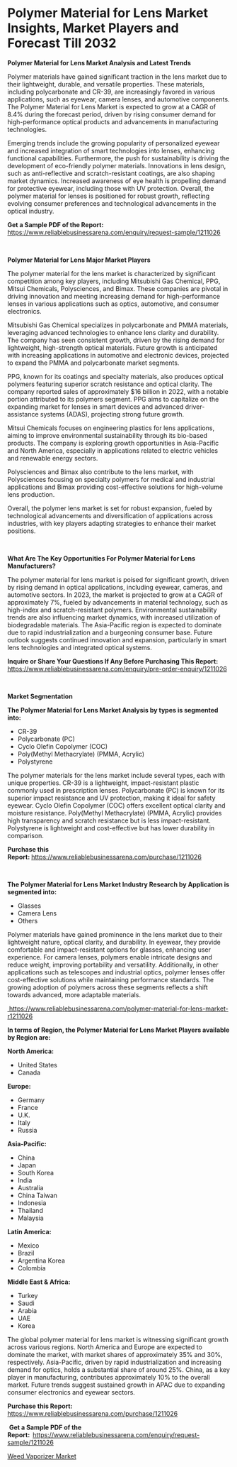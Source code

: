 <p><h1>Polymer Material for Lens Market Insights, Market Players and Forecast Till 2032</h1></p><p><strong>Polymer Material for Lens Market Analysis and Latest Trends</strong></p>
<p><p>Polymer materials have gained significant traction in the lens market due to their lightweight, durable, and versatile properties. These materials, including polycarbonate and CR-39, are increasingly favored in various applications, such as eyewear, camera lenses, and automotive components. The Polymer Material for Lens Market is expected to grow at a CAGR of 8.4% during the forecast period, driven by rising consumer demand for high-performance optical products and advancements in manufacturing technologies. </p><p>Emerging trends include the growing popularity of personalized eyewear and increased integration of smart technologies into lenses, enhancing functional capabilities. Furthermore, the push for sustainability is driving the development of eco-friendly polymer materials. Innovations in lens design, such as anti-reflective and scratch-resistant coatings, are also shaping market dynamics. Increased awareness of eye health is propelling demand for protective eyewear, including those with UV protection. Overall, the polymer material for lenses is positioned for robust growth, reflecting evolving consumer preferences and technological advancements in the optical industry.</p></p>
<p><strong>Get a Sample PDF of the Report:&nbsp;</strong> <a href="https://www.reliablebusinessarena.com/enquiry/request-sample/1211026?utm_campaign=3215&utm_medium=2&utm_source=Github&utm_content=ia&utm_term=24032025&utm_id=polymer-material-for-lens">https://www.reliablebusinessarena.com/enquiry/request-sample/1211026</a></p>
<p>&nbsp;</p>
<p><strong>Polymer Material for Lens Major Market Players</strong></p>
<p><p>The polymer material for the lens market is characterized by significant competition among key players, including Mitsubishi Gas Chemical, PPG, Mitsui Chemicals, Polysciences, and Bimax. These companies are pivotal in driving innovation and meeting increasing demand for high-performance lenses in various applications such as optics, automotive, and consumer electronics.</p><p>Mitsubishi Gas Chemical specializes in polycarbonate and PMMA materials, leveraging advanced technologies to enhance lens clarity and durability. The company has seen consistent growth, driven by the rising demand for lightweight, high-strength optical materials. Future growth is anticipated with increasing applications in automotive and electronic devices, projected to expand the PMMA and polycarbonate market segments.</p><p>PPG, known for its coatings and specialty materials, also produces optical polymers featuring superior scratch resistance and optical clarity. The company reported sales of approximately $16 billion in 2022, with a notable portion attributed to its polymers segment. PPG aims to capitalize on the expanding market for lenses in smart devices and advanced driver-assistance systems (ADAS), projecting strong future growth.</p><p>Mitsui Chemicals focuses on engineering plastics for lens applications, aiming to improve environmental sustainability through its bio-based products. The company is exploring growth opportunities in Asia-Pacific and North America, especially in applications related to electric vehicles and renewable energy sectors.</p><p>Polysciences and Bimax also contribute to the lens market, with Polysciences focusing on specialty polymers for medical and industrial applications and Bimax providing cost-effective solutions for high-volume lens production. </p><p>Overall, the polymer lens market is set for robust expansion, fueled by technological advancements and diversification of applications across industries, with key players adapting strategies to enhance their market positions.</p></p>
<p>&nbsp;</p>
<p><strong>What Are The Key Opportunities For Polymer Material for Lens Manufacturers?</strong></p>
<p><p>The polymer material for lens market is poised for significant growth, driven by rising demand in optical applications, including eyewear, cameras, and automotive sectors. In 2023, the market is projected to grow at a CAGR of approximately 7%, fueled by advancements in material technology, such as high-index and scratch-resistant polymers. Environmental sustainability trends are also influencing market dynamics, with increased utilization of biodegradable materials. The Asia-Pacific region is expected to dominate due to rapid industrialization and a burgeoning consumer base. Future outlook suggests continued innovation and expansion, particularly in smart lens technologies and integrated optical systems.</p></p>
<p><strong>Inquire or Share Your Questions If Any Before Purchasing This Report:</strong> <a href="https://www.reliablebusinessarena.com/enquiry/pre-order-enquiry/1211026?utm_campaign=3215&utm_medium=2&utm_source=Github&utm_content=ia&utm_term=24032025&utm_id=polymer-material-for-lens">https://www.reliablebusinessarena.com/enquiry/pre-order-enquiry/1211026</a></p>
<p>&nbsp;</p>
<p><strong>Market Segmentation</strong></p>
<p><strong>The Polymer Material for Lens Market Analysis by types is segmented into:</strong></p>
<p><ul><li>CR-39</li><li>Polycarbonate (PC)</li><li>Cyclo Olefin Copolymer (COC)</li><li>Poly(Methyl Methacrylate) (PMMA, Acrylic)</li><li>Polystyrene</li></ul></p>
<p><p>The polymer materials for the lens market include several types, each with unique properties. CR-39 is a lightweight, impact-resistant plastic commonly used in prescription lenses. Polycarbonate (PC) is known for its superior impact resistance and UV protection, making it ideal for safety eyewear. Cyclo Olefin Copolymer (COC) offers excellent optical clarity and moisture resistance. Poly(Methyl Methacrylate) (PMMA, Acrylic) provides high transparency and scratch resistance but is less impact-resistant. Polystyrene is lightweight and cost-effective but has lower durability in comparison.</p></p>
<p><strong>Purchase this Report:&nbsp;</strong><a href="https://www.reliablebusinessarena.com/purchase/1211026?utm_campaign=3215&utm_medium=2&utm_source=Github&utm_content=ia&utm_term=24032025&utm_id=polymer-material-for-lens">https://www.reliablebusinessarena.com/purchase/1211026</a></p>
<p>&nbsp;</p>
<p><strong>The Polymer Material for Lens Market Industry Research by Application is segmented into:</strong></p>
<p><ul><li>Glasses</li><li>Camera Lens</li><li>Others</li></ul></p>
<p><p>Polymer materials have gained prominence in the lens market due to their lightweight nature, optical clarity, and durability. In eyewear, they provide comfortable and impact-resistant options for glasses, enhancing user experience. For camera lenses, polymers enable intricate designs and reduce weight, improving portability and versatility. Additionally, in other applications such as telescopes and industrial optics, polymer lenses offer cost-effective solutions while maintaining performance standards. The growing adoption of polymers across these segments reflects a shift towards advanced, more adaptable materials.</p></p>
<p><a href="https://www.reliablebusinessarena.com/polymer-material-for-lens-market-r1211026?utm_campaign=3215&utm_medium=2&utm_source=Github&utm_content=ia&utm_term=24032025&utm_id=polymer-material-for-lens">&nbsp;https://www.reliablebusinessarena.com/polymer-material-for-lens-market-r1211026</a></p>
<p><strong>In terms of Region, the Polymer Material for Lens Market Players available by Region are:</strong></p>
<p>
    <p> <strong> North America: </strong>
        <ul>
            <li>United States</li>
            <li>Canada</li>
        </ul>
        </p> 
    <p> <strong> Europe: </strong>
        <ul>
            <li>Germany</li>
            <li>France</li>
            <li>U.K.</li>
            <li>Italy</li>
            <li>Russia</li>
        </ul>
        </p> 
    <p> <strong> Asia-Pacific: </strong>
        <ul>
            <li>China</li>
            <li>Japan</li>
            <li>South Korea</li>
            <li>India</li>
            <li>Australia</li>
            <li>China Taiwan</li>
            <li>Indonesia</li>
            <li>Thailand</li>
            <li>Malaysia</li>
        </ul>
        </p> 
    <p> <strong> Latin America: </strong>
        <ul>
            <li>Mexico</li>
            <li>Brazil</li>
            <li>Argentina Korea</li>
            <li>Colombia</li>
        </ul>
        </p> 
    <p> <strong> Middle East & Africa: </strong>
        <ul>
            <li>Turkey</li>
            <li>Saudi</li>
            <li>Arabia</li>
            <li>UAE</li>
            <li>Korea</li>
        </ul>
    </p>
    </p>
<p><p>The global polymer material for lens market is witnessing significant growth across various regions. North America and Europe are expected to dominate the market, with market shares of approximately 35% and 30%, respectively. Asia-Pacific, driven by rapid industrialization and increasing demand for optics, holds a substantial share of around 25%. China, as a key player in manufacturing, contributes approximately 10% to the overall market. Future trends suggest sustained growth in APAC due to expanding consumer electronics and eyewear sectors.</p></p>
<p><strong>Purchase this Report: </strong><a href="https://www.reliablebusinessarena.com/purchase/1211026?utm_campaign=3215&utm_medium=2&utm_source=Github&utm_content=ia&utm_term=24032025&utm_id=polymer-material-for-lens">https://www.reliablebusinessarena.com/purchase/1211026</a></p>
<p>&nbsp;<strong>Get a Sample PDF of the Report:&nbsp;&nbsp;</strong><a href="https://www.reliablebusinessarena.com/enquiry/request-sample/1211026?utm_campaign=3215&utm_medium=2&utm_source=Github&utm_content=ia&utm_term=24032025&utm_id=polymer-material-for-lens">https://www.reliablebusinessarena.com/enquiry/request-sample/1211026</a></p>
<p><strong></strong></p>
<p><p><a href="https://github.com/azorrotutus/Market-Research-Report-List-1/blob/main/weed-vaporizer-market.md?utm_campaign=3215&utm_medium=2&utm_source=Github&utm_content=ia&utm_term=24032025&utm_id=polymer-material-for-lens">Weed Vaporizer Market</a></p></p>